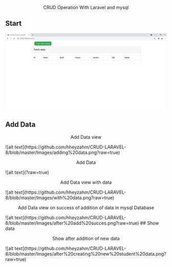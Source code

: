 <p align="center">CRUD Operation With Laravel and mysql</p>


## Start
![alt text](https://github.com/hheyzahm/CRUD-LARAVEL-8/blob/master/Images/start.png?raw=true)

## Add Data
<p align="center">
 Add Data view
</p>
![alt text](https://github.com/hheyzahm/CRUD-LARAVEL-8/blob/master/Images/adding%20data.png?raw=true)
<p align="center">
 Add Data
</p>
![alt text](?raw=true)
<p align="center">
 Add Data view with data
</p>
![alt text](https://github.com/hheyzahm/CRUD-LARAVEL-8/blob/master/Images/with%20data.png?raw=true)
<p align="center">
 Add Data view on success of addition of data in mysql Database
</p>
![alt text](https://github.com/hheyzahm/CRUD-LARAVEL-8/blob/master/Images/after%20add%20succes.png?raw=true)
## Show data
<p align="center">
 Show after addition of new data 
</p>
![alt text](https://github.com/hheyzahm/CRUD-LARAVEL-8/blob/master/Images/after%20creating%20new%20student%20data.png?raw=true)
